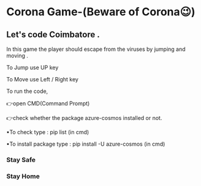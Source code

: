 # Corona Game-(Beware of Corona😉)
## Let's code Coimbatore .
In this game the player should escape from the viruses by jumping and moving .

To Jump use UP key 

To Move use Left / Right key 

To run the code,

👉open CMD(Command Prompt)

👉check whether the package azure-cosmos installed or not.

▪To check type : pip list (in cmd)

▪To install package type : pip install -U azure-cosmos (in cmd)

### Stay Safe 
### Stay Home

